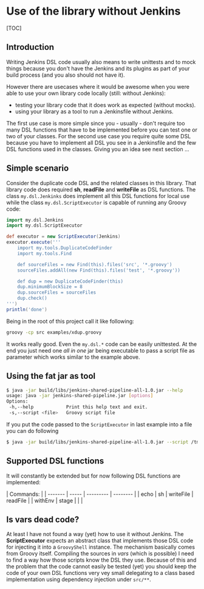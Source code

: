 # Use of the library without Jenkins

[TOC]

## Introduction

Writing Jenkins DSL code usually also means to write unittests and
to mock things because you don't have the Jenkins and its
plugins as part of your build process (and you also should not have it).

However there are usecases where it would be awesome when you were
able to use your own library code locally (still: without Jenkins):

 - testing your library code that it does work as expected (without mocks).
 - using your library as a tool to run a Jenkinsfile without Jenkins.

The first use case is more simple since you - usually - don't require too
many DSL functions that have to be implemented before you can test one or
two of your classes. For the second use case you require quite some DSL
because you have to implement all DSL you see in a Jenkinsfile and the
few DSL functions used in the classes. Giving you an idea see next section ...

## Simple scenario

Consider the duplicate code DSL and the related classes in this library.
That library code does required **sh**, **readFile** and **writeFile** as DSL functions.
The class `my.dsl.Jenkinks` does implement all this DSL functions for local use
while the class `my.dsl.ScriptExecutor` is capable of running any Groovy code:

```groovy
import my.dsl.Jenkins
import my.dsl.ScriptExecutor

def executor = new ScriptExecutor(Jenkins)
executor.execute('''
    import my.tools.DuplicateCodeFinder
    import my.tools.Find

    def sourceFiles = new Find(this).files('src', '*.groovy')
    sourceFiles.addAll(new Find(this).files('test', '*.groovy'))

    def dup = new DuplicateCodeFinder(this)
    dup.minimumBlockSize = 8
    dup.sourceFiles = sourceFiles
    dup.check()
''')
println('done')
```

Being in the root of this project call it like following:

```bash
groovy -cp src examples/xdup.groovy
```

It works really good. Even the `my.dsl.*` code can be easily unittested.
At the end you just need one *all in one* jar being executable to
pass a script file as parameter which works similar to the example above.

## Using the fat jar as tool

```bash
$ java -jar build/libs/jenkins-shared-pipeline-all-1.0.jar --help
usage: java -jar jenkins-shared-pipeline.jar [options]
Options:
 -h,--help            Print this help text and exit.
 -s,--script <file>   Groovy script file
```

If you put the code passed to the `ScriptExecutor` in last example into a file
you can do following

```bash
$ java -jar build/libs/jenkins-shared-pipeline-all-1.0.jar --script /tmp/xdup.groovy
```

## Supported DSL functions

It will constantly be extended but for now
following DSL functions are implemented:

| Commands:                              |
| ------- | ----- | --------- | -------- |
| echo    | sh    | writeFile | readFile |
| withEnv | stage |           |          |


## Is vars dead code?

At least I have not found a way (yet) how to use it without Jenkins.
The **ScriptExecutor** expects an abstract class that implements those DSL
code for injecting it into a `GroovyShell` instance. The mechanism basically
comes from Groovy itself. Compiling the sources in *vars* (which is possible)
I need to find a way how those scripts know the DSL they use. Because of this
and the problem that the code cannot easily be tested (yet) you should keep the
code of your own DSL functions very vey small delegating to a class based
implementation using dependency injection under `src/**`.




